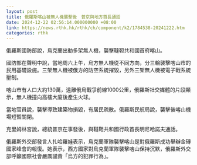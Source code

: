 ```yaml
---
layout: post
title: 俄羅斯喀山被無人機襲擊後　普京與地方首長通話
date: 2024-12-22 02:56:14.000000000 +08:00
link: https://news.rthk.hk/rthk/ch/component/k2/1784538-20241222.htm
categories: rthk
---
```


俄羅斯國防部說，烏克蘭出動多架無人機，襲擊韃靼共和國首府喀山。 

國防部在聲明中說，當地周六上午，烏方無人機從不同方向，分三輪襲擊喀山市的民用基礎設施。三架無人機被俄方的防空系統摧毀，另外三架無人機被電子戰系統壓制。

喀山市有人口大約130萬，遠離俄烏戰爭前線1000公里，俄羅斯社交媒體的片段顯示，無人機撞向高樓大廈後產生火球。

當地官員說，襲擊導致建築物損毀，有居民疏散。俄羅斯民航局說，襲擊後喀山機場短暫關閉。

克里姆林宮說，總統普京在事發後，與韃靼共和國行政首長明尼哈諾夫通話。

俄羅斯外交部發言人扎哈羅娃表示，烏克蘭軍隊襲擊喀山是對俄羅斯成功舉辦金磚國家峰會的報復。她表示，西方國家對烏克蘭軍隊襲擊喀山保持沉默，俄羅斯外交部呼籲國際社會嚴厲譴責「烏方的犯罪行為」。
